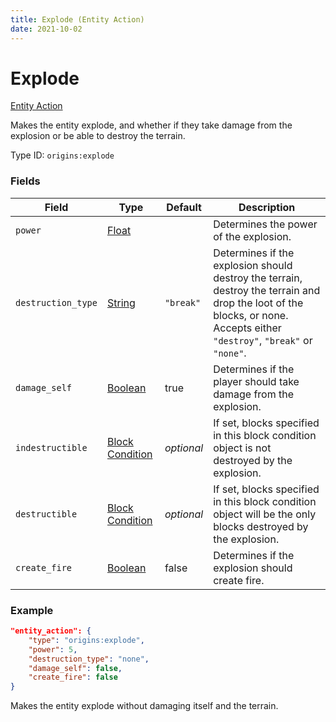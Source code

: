 ```yaml
---
title: Explode (Entity Action)
date: 2021-10-02
---
```


# Explode

[Entity Action](../entity_actions.md)

Makes the entity explode, and whether if they take damage from the explosion or be able to destroy the terrain.

Type ID: `origins:explode`

### Fields

Field | Type | Default | Description
------|------|---------|-------------
`power` | [Float](../data_types/float.md) | | Determines the power of the explosion.
`destruction_type` | [String](../data_types/string.md) | `"break"` | Determines if the explosion should destroy the terrain, destroy the terrain and drop the loot of the blocks, or none. Accepts either `"destroy"`, `"break"` or `"none"`.
`damage_self` | [Boolean](../data_types/boolean.md) | true | Determines if the player should take damage from the explosion.
`indestructible` | [Block Condition](../block_conditions.md) | _optional_ | If set, blocks specified in this block condition object is not destroyed by the explosion.
`destructible` | [Block Condition](../block_conditions.md) | _optional_ | If set, blocks specified in this block condition object will be the only blocks destroyed by the explosion.
`create_fire` | [Boolean](../data_types/boolean.md) | false | Determines if the explosion should create fire.

### Example
```json
"entity_action": {
    "type": "origins:explode",
    "power": 5,
    "destruction_type": "none",
    "damage_self": false,
    "create_fire": false
}
```
Makes the entity explode without damaging itself and the terrain.